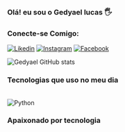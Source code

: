 
### Olá! eu sou o Gedyael lucas 🖐️

### Conecte-se Comigo:

[![Likedin](https://img.shields.io/badge/LinkedIn-0077B5?style=for-the-badge&logo=linkedin&logoColor=white)](https://www.linkedin.com/in/gedyael-lucas-162515237/)
[![Instagram](https://img.shields.io/badge/Instagram-E4405F?style=for-the-badge&logo=instagram&logoColor=white)](https://www.instagram.com/gedyaellucas/)
[![Facebook](https://img.shields.io/badge/Facebook-1877F2?style=for-the-badge&logo=facebook&logoColor=white
)](https://www.facebook.com/gedyael.lucas)

![Gedyael GitHub stats](https://github-readme-stats.vercel.app/api?username=gedyael&show_icons=true&theme=dracula)

### Tecnologias que uso no meu dia 
<div style='display: inline_block'><br/>
    <img align='center' alt='Python' src=https://img.shields.io/badge/Python-14354C?style=for-the-badge&logo=python&logoColor=white
>
</div>

### Apaixonado por tecnologia
